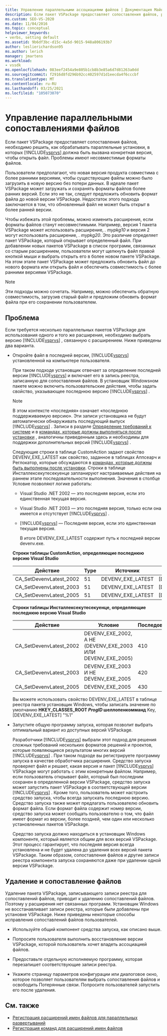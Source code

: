 ```yaml
---
title: Управление параллельными ассоциациями файлов | Документация Майкрософт
description: Если пакет VSPackage предоставляет сопоставления файлов, решите, как выполнять параллельную установку, в которой в конкретной версии Visual Studio открывается файл.
ms.custom: SEO-VS-2020
ms.date: 11/04/2016
ms.topic: conceptual
helpviewer_keywords:
- verbs, setting default
ms.assetid: 9b6df3bc-d15c-4a5d-9015-948a806193b7
author: leslierichardson95
ms.author: lerich
manager: jmartens
ms.workload:
- vssdk
ms.openlocfilehash: 083eef2454a9e805b1cb8b3e85a6d7d81263a0dd
ms.sourcegitcommit: f2916d8fd296b92cc402597d1d1eecda4f6cccbf
ms.translationtype: MT
ms.contentlocale: ru-RU
ms.lasthandoff: 03/25/2021
ms.locfileid: "105073070"
---
```

# <a name="manage-side-by-side-file-associations"></a>Управление параллельными сопоставлениями файлов

Если пакет VSPackage предоставляет сопоставления файлов, необходимо решить, как обрабатывать параллельные установки, в которых [!INCLUDE[vsprvs](../code-quality/includes/vsprvs_md.md)] должна быть вызвана конкретная версия, чтобы открыть файл. Проблемы имеют несовместимые форматы файлов.

Пользователи предполагают, что новая версия продукта совместима с более ранними версиями, чтобы существующие файлы можно было загрузить в новую версию без потери данных. В идеале пакет VSPackage может загружать и сохранять форматы файлов более ранних версий. Если это не так, следует предложить обновить формат файла до новой версии VSPackage. Недостаток этого подхода заключается в том, что обновленный файл не может быть открыт в более ранней версии.

Чтобы избежать этой проблемы, можно изменить расширения, если форматы файлов станут несовместимыми. Например, версия 1 пакета VSPackage может использовать расширение, *. mypkg10* и версия 2 могут использовать расширение, *. mypkg20*. Это различие определяет пакет VSPackage, который открывает определенный файл. При добавлении новых пакетов VSPackage в список программ, связанных со старым расширением, пользователи могут щелкнуть файл правой кнопкой мыши и выбрать открыть его в более новом пакете VSPackage. На этом этапе пакет VSPackage может предложить обновить файл до нового формата или открыть файл и обеспечить совместимость с более ранними версиями VSPackage.

> [!NOTE]
> Эти подходы можно сочетать. Например, можно обеспечить обратную совместимость, загрузив старый файл и предложим обновить формат файла при его сохранении пользователем.

## <a name="face-the-problem"></a>Проблема

Если требуется несколько параллельных пакетов VSPackage для использования одного и того же расширения, необходимо выбрать версию [!INCLUDE[vsprvs](../code-quality/includes/vsprvs_md.md)] , связанную с расширением. Ниже приведены два варианта.

- Откройте файл в последней версии, [!INCLUDE[vsprvs](../code-quality/includes/vsprvs_md.md)] установленной на компьютере пользователя.

   При таком подходе установщик отвечает за определение последней версии [!INCLUDE[vsprvs](../code-quality/includes/vsprvs_md.md)] и включает его в запись реестра, записанную для сопоставления файлов. В установщик Windowsном пакете можно включить пользовательские действия, чтобы задать свойство, указывающее последнюю версию [!INCLUDE[vsprvs](../code-quality/includes/vsprvs_md.md)] .

  > [!NOTE]
  > В этом контексте «последняя» означает «последнюю поддерживаемую версию». Эти записи установщика не будут автоматически обнаруживать последующий выпуск [!INCLUDE[vsprvs](../code-quality/includes/vsprvs_md.md)] . Записи в разделе [Определение требований к системе](../extensibility/internals/detecting-system-requirements.md) и в [командах, которые должны выполняться после установки](../extensibility/internals/commands-that-must-be-run-after-installation.md) , аналогичны приведенным здесь и необходимы для поддержки дополнительных версий [!INCLUDE[vsprvs](../code-quality/includes/vsprvs_md.md)] .

   Следующие строки в таблице CustomAction задают свойство DEVENV_EXE_LATEST как свойство, заданное в таблицах Аппсеарч и Реглокатор, которые обсуждаются в [командах, которые должны быть выполнены после установки](../extensibility/internals/commands-that-must-be-run-after-installation.md). Строки в таблице Инсталлексекутесекуенце запланируют настраиваемые действия на раннем этапе последовательности выполнения. Значения в столбце Условие позволяют логике работать:

  - Visual Studio .NET 2002 — это последняя версия, если это единственная текущая версия.

  - Visual Studio .NET 2003 — это последняя версия, только если она имеется и отсутствует [!INCLUDE[vsprvs](../code-quality/includes/vsprvs_md.md)] .

  - [!INCLUDE[vsprvs](../code-quality/includes/vsprvs_md.md)] — Последняя версия, если это единственная текущая версия.

    В итоге DEVENV_EXE_LATEST содержит путь к последней версии devenv.exe.

  **Строки таблицы CustomAction, определяющие последнюю версию Visual Studio**

  |Действие|Type|Источник|Назначение|
  |------------|----------|------------|------------|
  |CA_SetDevenvLatest_2002|51|DEVENV_EXE_LATEST|[DEVENV_EXE_2002]|
  |CA_SetDevenvLatest_2003|51|DEVENV_EXE_LATEST|[DEVENV_EXE_2003]|
  |CA_SetDevenvLatest_2005|51|DEVENV_EXE_LATEST|[DEVENV_EXE_2005]|

  **Строки таблицы Инсталлексекутесекуенце, определяющие последнюю версию Visual Studio**

  |Действие|Условие|Последовательность|
  |------------|---------------|--------------|
  |CA_SetDevenvLatest_2002|DEVENV_EXE_2002, А НЕ (DEVENV_EXE_2003 ИЛИ DEVENV_EXE_2005)|410|
  |CA_SetDevenvLatest_2003|DEVENV_EXE_2003 И НЕ DEVENV_EXE_2005|420|
  |CA_SetDevenvLatest_2005|DEVENV_EXE_2005|430|

   Вы можете использовать свойство DEVENV_EXE_LATEST в таблице реестра пакета установщик Windows, чтобы записать значение по умолчанию **HKEY_CLASSES_ROOT *ProgID* шеллопенкомманд** Key, [DEVENV_EXE_LATEST] "%1"

- Запустите общую программу запуска, которая позволит выбрать оптимальный вариант из доступных версий VSPackage.

   Разработчики [!INCLUDE[vsprvs](../code-quality/includes/vsprvs_md.md)] выбрали этот подход для решения сложных требований нескольких форматов решений и проектов, которые появляющиеся результатом многих версий [!INCLUDE[vsprvs](../code-quality/includes/vsprvs_md.md)] . При таком подходе вы регистрируете программу запуска в качестве обработчика расширения. Средство запуска проверяет файл и решает, какая версия и пакет [!INCLUDE[vsprvs](../code-quality/includes/vsprvs_md.md)] VSPackage могут работать с этим конкретным файлом. Например, если пользователь открывает файл, который был последним сохранен в определенной версии VSPackage, средство запуска может запустить пакет VSPackage в соответствующей версии [!INCLUDE[vsprvs](../code-quality/includes/vsprvs_md.md)] . Кроме того, пользователь может настроить средство запуска, чтобы всегда запускать последнюю версию. Средство запуска также может предлагать пользователю обновить формат файла. Если формат файла содержит номер версии, средство запуска может сообщать пользователю о том, что файл имеет формат из версии, более поздней, чем один или несколько установленных пакетов VSPackage.

   Средство запуска должно находиться в установщик Windows компоненте, который является общим для всех версий VSPackage. Этот процесс гарантирует, что последняя версия всегда установлена и не будет удалена до удаления всех версий пакета VSPackage. Таким образом, сопоставления файлов и другие записи реестра компонента запуска сохраняются даже при удалении одной версии VSPackage.

## <a name="uninstall-and-file-associations"></a>Удаление и сопоставление файлов

Удаление пакета VSPackage, записывающего записи реестра для сопоставлений файлов, приводит к удалению сопоставлений файлов. Поэтому у расширения нет связанных программ. Установщик Windows не восстанавливает записи реестра, которые были добавлены при установке VSPackage. Ниже приведены некоторые способы исправления сопоставлений файлов пользователей.

- Используйте общий компонент средства запуска, как описано выше.

- Попросите пользователя выполнить восстановление версии VSPackage, которой пользователь хочет владеть ассоциацией файлов.

- Предоставьте отдельную исполняемую программу, которая перезапишет соответствующие записи реестра.

- Укажите страницу параметров конфигурации или диалоговое окно, которое позволяет пользователям выбрать сопоставления файлов и освободить Потерянные связи. Попросите пользователей запустить его после удаления.

## <a name="see-also"></a>См. также

- [Регистрация расширений имен файлов для параллельных развертываний](../extensibility/registering-file-name-extensions-for-side-by-side-deployments.md)
- [Регистрация команд для расширений имен файлов](../extensibility/registering-verbs-for-file-name-extensions.md)
